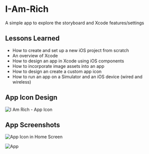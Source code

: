 # I-Am-Rich
A simple app to explore the storyboard and Xcode features/settings

## Lessons Learned

- How to create and set up a new iOS project from scratch
- An overview of Xcode
- How to design an app in Xcode using iOS components
- How to incorporate image assets into an app
- How to design an create a custom app icon
- How to run an app on a Simulator and an iOS device (wired and wireless)

## App Icon Design

![I Am Rich - App Icon](https://imgur.com/O7arZ0R)

## App Screenshots

![App Icon in Home Screen](https://imgur.com/jDhHoJC)

![App](https://imgur.com/KNB6zw7)

